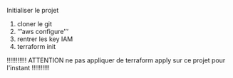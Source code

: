 
Initialiser le projet

1. cloner le git 
2. ’’’aws configure’’’
3. rentrer les key IAM
4. terraform init



!!!!!!!!!!! ATTENTION ne pas appliquer de terraform apply sur ce projet pour l'instant !!!!!!!!!!